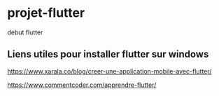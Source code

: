# projet-flutter
debut flutter
## Liens utiles pour installer flutter sur windows
https://www.xarala.co/blog/creer-une-application-mobile-avec-flutter/

https://www.commentcoder.com/apprendre-flutter/
